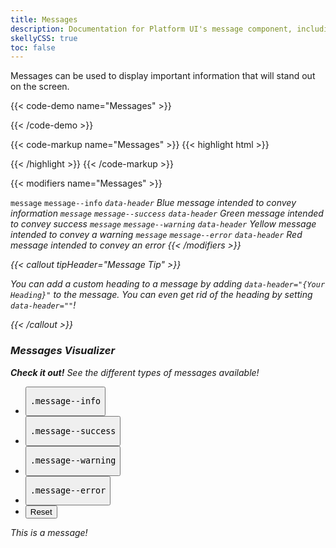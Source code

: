 ```yaml
---
title: Messages
description: Documentation for Platform UI's message component, including informational, warning, error, and success states.
skellyCSS: true
toc: false
---
```


Messages can be used to display important information that will stand out on the screen.

{{< code-demo name="Messages" >}}
<!-- DEMO CODE HERE -->
<div class="message message--info">
  <p class="skeleton" data-lines="2" data-color="var(--med-blue)" data-opacity="0.4" role="presentation"></p>
</div>
{{< /code-demo >}}

{{< code-markup name="Messages" >}}
{{< highlight html >}}
<div class="message">
  <!-- Content goes here! -->
<div>
{{< /highlight >}}
{{< /code-markup >}}

{{< modifiers name="Messages" >}}
<tr>
  <td data-label="Base">
    <code>message</code>
  </td>
  <td data-label="Modifier">
    <code>message--info</code>
  </td>
  <td data-label="Secondary Modifier">
    <i class="pi-ban" aria-hidden="true">
  </td>
  <td data-label="Data Attribute">
    <code>data-header</code>
  </td>
  <td data-label="Behavior">
    Blue message intended to convey information
  </td>
</tr>
<tr>
  <td data-label="Base">
    <code>message</code>
  </td>
  <td data-label="Modifier">
    <code>message--success</code>
  </td>
  <td data-label="Secondary Modifier">
    <i class="pi-ban" aria-hidden="true">
  </td>
  <td data-label="Data Attribute">
    <code>data-header</code>
  </td>
  <td data-label="Behavior">
    Green message intended to convey success
  </td>
</tr>
<tr>
  <td data-label="Base">
    <code>message</code>
  </td>
  <td data-label="Modifier">
    <code>message--warning</code>
  </td>
  <td data-label="Secondary Modifier">
    <i class="pi-ban" aria-hidden="true">
  </td>
  <td data-label="Data Attribute">
    <code>data-header</code>
  </td>
  <td data-label="Behavior">
    Yellow message intended to convey a warning
  </td>
</tr>
<tr>
  <td data-label="Base">
    <code>message</code>
  </td>
  <td data-label="Modifier">
    <code>message--error</code>
  </td>
  <td data-label="Secondary Modifier">
    <i class="pi-ban" aria-hidden="true">
  </td>
  <td data-label="Data Attribute">
    <code>data-header</code>
  </td>
  <td data-label="Behavior">
    Red message intended to convey an error
  </td>
</tr>
{{< /modifiers >}}

{{< callout tipHeader="Message Tip" >}}
  <p>You can add a custom heading to a message by adding <code>data-header="{Your Heading}"</code> to the message. You can even get rid of the heading by setting <code>data-header=""</code>!</p>
{{< /callout >}}

<section class="p-0 my-4">
  <h3 class="mb-3">Messages Visualizer</h3>
  <div class="linear-gradient inverted px-4 py-3 block-container" 
      data-callout-header="tables tip" 
      data-callout-radius="0 3rem 0 3rem"
      data-gradient-direction="30deg"
      data-gradient-start="midnightblue 20%, purple 40%"
      data-gradient-stop="indigo"
      data-gradient-fallback="indigo">
    <i class="pi-rocket mr-1"></i>
    <strong class="mr-1">Check it out!</strong> 
    See the different types of messages available!
  </div>
  <div class="visualizer block-container p-3 py-4 border border--color-lighter border--width-5 tablet-up-2 mb-4">
    <div class="actions block">
      <ul class="list">
        <li>
          <button class="button" data-example-elements="message--info">
            <pre>.message--info</pre>
          </button>
        </li>
        <li>
          <button class="button" data-example-elements="message--success">
            <pre>.message--success</pre>
          </button>
        </li>
        <li>
          <button class="button" data-example-elements="message--warning">
            <pre>.message--warning</pre>
          </button>
        </li>
        <li>
          <button class="button" data-example-elements="message--error">
            <pre>.message--error</pre>
          </button>
        </li>
        <li>
          <button class="button button--salmon text--white" data-reset="true">
            Reset
          </button>
        </li>
      </ul>
    </div>
    <div class="results rounded-2 block background--dark p-3">
      <div class="message message--info">
        This is a message!
      </div>
    </div>
  </div>
<section>